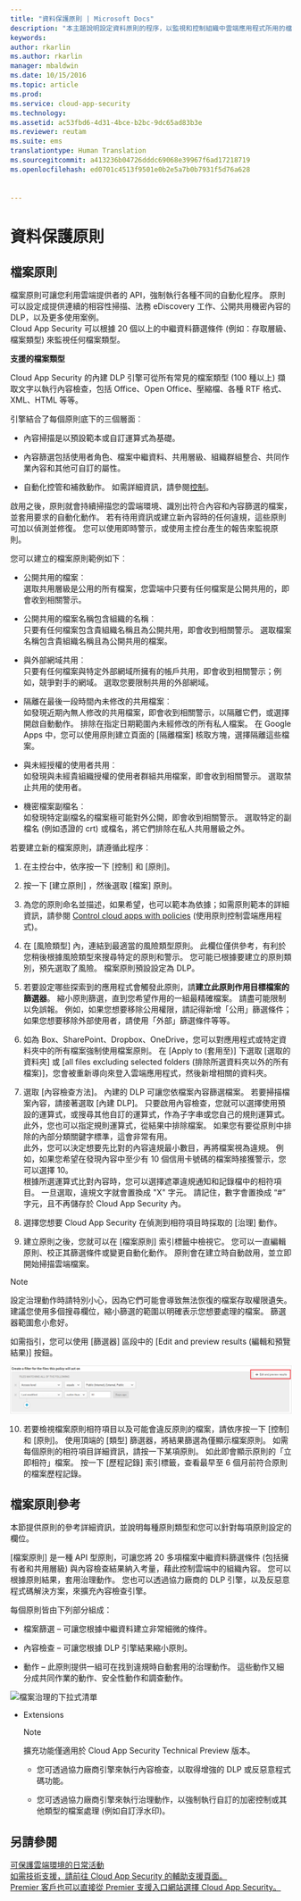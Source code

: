 ```yaml
---
title: "資料保護原則 | Microsoft Docs"
description: "本主題說明設定資料原則的程序，以監視和控制組織中雲端應用程式所用的檔案和資料。"
keywords: 
author: rkarlin
ms.author: rkarlin
manager: mbaldwin
ms.date: 10/15/2016
ms.topic: article
ms.prod: 
ms.service: cloud-app-security
ms.technology: 
ms.assetid: ac53fbd6-4d31-4bce-b2bc-9dc65ad83b3e
ms.reviewer: reutam
ms.suite: ems
translationtype: Human Translation
ms.sourcegitcommit: a413236b04726dddc69068e39967f6ad17218719
ms.openlocfilehash: ed0701c4513f9501e0b2e5a7b0b7931f5d76a628


---
```


# <a name="data-protection-policies"></a>資料保護原則
    
## <a name="file-policies"></a>檔案原則  
檔案原則可讓您利用雲端提供者的 API，強制執行各種不同的自動化程序。 原則可以設定成提供連續的相容性掃描、法務 eDiscovery 工作、公開共用機密內容的 DLP，以及更多使用案例。  
Cloud App Security 可以根據 20 個以上的中繼資料篩選條件 (例如：存取層級、檔案類型) 來監視任何檔案類型。 
 
**支援的檔案類型** 

Cloud App Security 的內建 DLP 引擎可從所有常見的檔案類型 (100 種以上) 擷取文字以執行內容檢查，包括 Office、Open Office、壓縮檔、各種 RTF 格式、XML、HTML 等等。

引擎結合了每個原則底下的三個層面︰  
  
-   內容掃描是以預設範本或自訂運算式為基礎。  
  
-   內容篩選包括使用者角色、檔案中繼資料、共用層級、組織群組整合、共同作業內容和其他可自訂的屬性。  
  
-   自動化控管和補救動作。 如需詳細資訊，請參閱[控制](control.md)。  
  
啟用之後，原則就會持續掃描您的雲端環境、識別出符合內容和內容篩選的檔案，並套用要求的自動化動作。 若有待用資訊或建立新內容時的任何違規，這些原則可加以偵測並修復。 您可以使用即時警示，或使用主控台產生的報告來監視原則。  
  
您可以建立的檔案原則範例如下︰  
  
-   公開共用的檔案︰  
    選取共用層級是公用的所有檔案，您雲端中只要有任何檔案是公開共用的，即會收到相關警示。  
  
-   公開共用的檔案名稱包含組織的名稱︰  
    只要有任何檔案包含貴組織名稱且為公開共用，即會收到相關警示。 選取檔案名稱包含貴組織名稱且為公開共用的檔案。  
  
-   與外部網域共用︰  
    只要有任何檔案與特定外部網域所擁有的帳戶共用，即會收到相關警示；例如，競爭對手的網域。 選取您要限制共用的外部網域。  
  
-   隔離在最後一段時間內未修改的共用檔案︰  
    如發現近期內無人修改的共用檔案，即會收到相關警示，以隔離它們，或選擇開啟自動動作。 排除在指定日期範圍內未經修改的所有私人檔案。 在 Google Apps 中，您可以使用原則建立頁面的 [隔離檔案] 核取方塊，選擇隔離這些檔案。  
  
-   與未經授權的使用者共用︰  
    如發現與未經貴組織授權的使用者群組共用檔案，即會收到相關警示。 選取禁止共用的使用者。  
  
-   機密檔案副檔名︰  
    如發現特定副檔名的檔案極可能對外公開，即會收到相關警示。 選取特定的副檔名 (例如憑證的 crt) 或檔名，將它們排除在私人共用層級之外。  
  
若要建立新的檔案原則，請遵循此程序︰  
  
1.  在主控台中，依序按一下 [控制] 和 [原則]。  
  
2.  按一下 [建立原則] ，然後選取 [檔案] 原則。  
  
3.  為您的原則命名並描述，如果希望，也可以範本為依據；如需原則範本的詳細資訊，請參閱 [Control cloud apps with policies](control-cloud-apps-with-policies.md) (使用原則控制雲端應用程式)。  
  
4.  在 [風險類型] 內，連結到最適當的風險類型原則。 此欄位僅供參考，有利於您稍後根據風險類型來搜尋特定的原則和警示。  您可能已根據要建立的原則類別，預先選取了風險。 檔案原則預設設定為 DLP。  
  
5.  若要設定哪些探索到的應用程式會觸發此原則，請**建立此原則作用目標檔案的篩選器**。 縮小原則篩選，直到您希望作用的一組最精確檔案。 請盡可能限制以免誤報。 例如，如果您想要移除公用權限，請記得新增「公用」篩選條件；如果您想要移除外部使用者，請使用「外部」篩選條件等等。  
  
6.  如為 Box、SharePoint、Dropbox、OneDrive，您可以對應用程式或特定資料夾中的所有檔案強制使用檔案原則。 在 [Apply to (套用至)] 下選取 [選取的資料夾] 或 [all files excluding selected folders (排除所選資料夾以外的所有檔案)]，您會被重新導向來登入雲端應用程式，然後新增相關的資料夾。  
  
7.  選取 [內容檢查方法]。 內建的 DLP 可讓您依檔案內容篩選檔案。 若要掃描檔案內容，請接著選取 [內建 DLP]。 只要啟用內容檢查，您就可以選擇使用預設的運算式，或搜尋其他自訂的運算式，作為子字串或您自己的規則運算式。  
    此外，您也可以指定規則運算式，從結果中排除檔案。 如果您有要從原則中排除的內部分類關鍵字標準，這會非常有用。  
    此外，您可以決定想要先比對的內容違規最小數目，再將檔案視為違規。 例如，如果您希望在發現內容中至少有 10 個信用卡號碼的檔案時接獲警示，您可以選擇 10。  
    根據所選運算式比對內容時，您可以選擇遮罩違規通知和記錄檔中的相符項目。 一旦選取，違規文字就會置換成 "X" 字元。 請記住，數字會置換成 “#” 字元，且不再儲存於 Cloud App Security 內。  
  
8.  選擇您想要 Cloud App Security 在偵測到相符項目時採取的 [治理] 動作。  
  
9. 建立原則之後，您就可以在 [檔案原則] 索引標籤中檢視它。 您可以一直編輯原則、校正其篩選條件或變更自動化動作。 原則會在建立時自動啟用，並立即開始掃描雲端檔案。  
  
> [!NOTE]  
>  設定治理動作時請特別小心，因為它們可能會導致無法恢復的檔案存取權限遺失。  
> 建議您使用多個搜尋欄位，縮小篩選的範圍以明確表示您想要處理的檔案。 篩選器範圍愈小愈好。  
>   
>  如需指引，您可以使用 [篩選器] 區段中的 [Edit and preview results (編輯和預覽結果)] 按鈕。  
  
![檔案原則編輯和預覽結果](./media/file-policy-edit-and-preview-results.png "file policy edit and preview results")  
  
10. 若要檢視檔案原則相符項目以及可能會違反原則的檔案，請依序按一下 [控制] 和 [原則]。 使用頂端的 [類型] 篩選器，將結果篩選為僅顯示檔案原則。 如需每個原則的相符項目詳細資訊，請按一下某項原則。 如此即會顯示原則的「立即相符」檔案。 按一下 [歷程記錄] 索引標籤，查看最早至 6 個月前符合原則的檔案歷程記錄。     
  
## <a name="file-policy-reference"></a>檔案原則參考  
本節提供原則的參考詳細資訊，並說明每種原則類型和您可以針對每項原則設定的欄位。 
  
[檔案原則] 是一種 API 型原則，可讓您將 20 多項檔案中繼資料篩選條件 (包括擁有者和共用層級) 與內容檢查結果納入考量，藉此控制雲端中的組織內容。 您可以根據原則結果，套用治理動作。 您也可以透過協力廠商的 DLP 引擎，以及反惡意程式碼解決方案，來擴充內容檢查引擎。  
  
每個原則皆由下列部分組成：  
  
-   檔案篩選 – 可讓您根據中繼資料建立非常細微的條件。  
  
-   內容檢查 – 可讓您根據 DLP 引擎結果縮小原則。  
  
-   動作 – 此原則提供一組可在找到違規時自動套用的治理動作。  這些動作又細分成共同作業的動作、安全性動作和調查動作。

![檔案治理的下拉式清單](./media/file-governance-drop-down.png)
  
-   Extensions  
  
    > [!NOTE]  
    >  擴充功能僅適用於 Cloud App Security Technical Preview 版本。  
  
    -   您可透過協力廠商引擎來執行內容檢查，以取得增強的 DLP 或反惡意程式碼功能。  
  
    -   您可透過協力廠商引擎來執行治理動作，以強制執行自訂的加密控制或其他類型的檔案處理 (例如自訂浮水印)。  
  
## <a name="see-also"></a>另請參閱  
[可保護雲端環境的日常活動](daily-activities-to-protect-your-cloud-environment.md)   
[如需技術支援，請前往 Cloud App Security 的輔助支援頁面。](http://support.microsoft.com/oas/default.aspx?prid=16031)   
[Premier 客戶也可以直接從 Premier 支援入口網站選擇 Cloud App Security。](https://premier.microsoft.com/)  
  
  


<!--HONumber=Oct16_HO5-->


